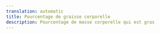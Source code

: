 ```yaml
---
translation: automatic
title: Pourcentage de graisse corporelle
description: Pourcentage de masse corporelle qui est gras
---
```

